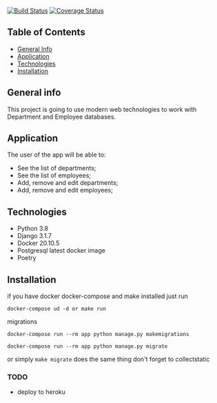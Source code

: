 [![Build Status](https://travis-ci.com/ljte/lab-project.svg?branch=master)](https://travis-ci.com/ljte/lab-project) [![Coverage Status](https://coveralls.io/repos/github/ljte/lab-project/badge.svg?branch=master)](https://coveralls.io/github/ljte/lab-project?branch=master)

## Table of Contents
* [General Info](#general-info)
* [Application](#application)
* [Technologies](#technologies)
* [Installation](#installation)

## General info
This project is going to use modern web technologies to work with Department and Employee databases.

## Application
The user of the app will be able to:
-  See the list of departments;
-  See the list of employees;
-  Add, remove and edit departments;
-  Add, remove and edit employees;

## Technologies
-  Python 3.8
-  Django 3.1.7
-  Docker 20.10.5   
-  Postgresql latest docker image
-  Poetry

 ## Installation
 if you have docker docker-compose and make installed just run
 ```
 docker-compose ud -d or make run
 ```
 
 migrations
```
docker-compose run --rm app python manage.py makemigrations

docker-compose run --rm app python manage.py migrate
```
or simply `make migrate` does the same thing don't forget to collectstatic
 
 ### TODO
 * deploy to heroku

